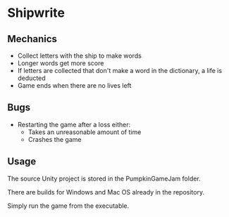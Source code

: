 # Shipwrite

## Mechanics

* Collect letters with the ship to make words
* Longer words get more score
* If letters are collected that don't make a word in the dictionary, a life is deducted
* Game ends when there are no lives left

## Bugs

* Restarting the game after a loss either:
	* Takes an unreasonable amount of time
	* Crashes the game
	
## Usage

The source Unity project is stored in the PumpkinGameJam folder.

There are builds for Windows and Mac OS already in the repository. 

Simply run the game from the executable.